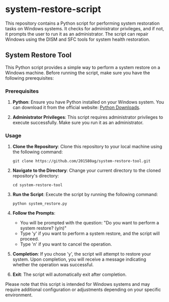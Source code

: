 # system-restore-script
This repository contains a Python script for performing system restoration tasks on Windows systems. It checks for administrator privileges, and if not, it prompts the user to run it as an administrator. The script can repair Windows using the DISM and SFC tools for system health restoration.
## System Restore Tool

This Python script provides a simple way to perform a system restore on a Windows machine. Before running the script, make sure you have the following prerequisites:

### Prerequisites

1. **Python**: Ensure you have Python installed on your Windows system. You can download it from the official website: [Python Downloads](https://www.python.org/downloads/).

2. **Administrator Privileges**: This script requires administrator privileges to execute successfully. Make sure you run it as an administrator.

### Usage

1. **Clone the Repository**: Clone this repository to your local machine using the following command:

    ```
    git clone https://github.com/201580ag/system-restore-tool.git
    ```

2. **Navigate to the Directory**: Change your current directory to the cloned repository's directory:

    ```
    cd system-restore-tool
    ```

3. **Run the Script**: Execute the script by running the following command:

    ```
    python system_restore.py
    ```

4. **Follow the Prompts**:
   
   - You will be prompted with the question: "Do you want to perform a system restore? (y/n)"
   - Type 'y' if you want to perform a system restore, and the script will proceed.
   - Type 'n' if you want to cancel the operation.

5. **Completion**: If you chose 'y', the script will attempt to restore your system. Upon completion, you will receive a message indicating whether the operation was successful.

6. **Exit**: The script will automatically exit after completion.

Please note that this script is intended for Windows systems and may require additional configuration or adjustments depending on your specific environment.
